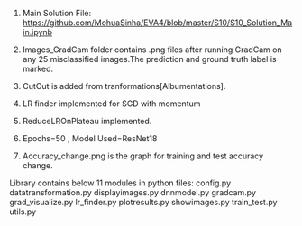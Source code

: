 ﻿1) Main Solution File:
  https://github.com/MohuaSinha/EVA4/blob/master/S10/S10_Solution_Main.ipynb
  
2)  Images_GradCam folder contains .png files after running GradCam on any 25 misclassified images.The prediction and ground truth label is marked.
  
  
3) CutOut is added from tranformations[Albumentations].
4) LR finder implemented for SGD with momentum
5) ReduceLROnPlateau implemented.
6) Epochs=50 , Model Used=ResNet18
7) Accuracy_change.png is the graph for training and test accuracy change.

Library contains below 11 modules in python files:
config.py
datatransformation.py
displayimages.py
dnnmodel.py
gradcam.py
grad_visualize.py
lr_finder.py
plotresults.py
showimages.py
train_test.py
utils.py
